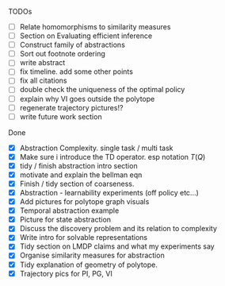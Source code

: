 TODOs

* [ ] Relate homomorphisms to similarity measures
* [ ] Section on Evaluating efficient inference
* [ ] Construct family of abstractions
* [ ] Sort out footnote ordering
* [ ] write abstract
* [ ] fix timeline. add some other points
* [ ] fix all citations
* [ ] double check the uniqueness of the optimal policy
* [ ] explain why VI goes outside the polytope
* [ ] regenerate trajectory pictures!?
* [ ] write future work section

Done

* [x] Abstraction Complexity. single task / multi task
* [x] Make sure i introduce the TD operator. esp notation $T(Q)$
* [x] tidy / finish abstraction intro section
* [x] motivate and explain the bellman eqn
* [x] Finish / tidy section of coarseness.
* [x] Abstraction - learnability experiments (off policy etc...)
* [x] Add pictures for polytope graph visuals
* [x] Temporal abstraction example
* [x] Picture for state abstraction
* [x] Discuss the discovery problem and its relation to complexity
* [x] Write intro for solvable representations
* [x] Tidy section on LMDP claims and what my experiments say
* [x] Organise similarity measures for abstraction
* [x] Tidy explanation of geometry of polytope.
* [x] Trajectory pics for PI, PG, VI
